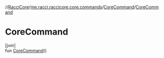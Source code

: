 //[RacciCore](../../../index.md)/[me.racci.raccicore.core.commands](../index.md)/[CoreCommand](index.md)/[CoreCommand](-core-command.md)

# CoreCommand

[jvm]\
fun [CoreCommand](-core-command.md)()
